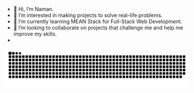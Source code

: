 - 👋 Hi, I’m Naman.
- 👀 I’m interested in making projects to solve real-life problems.
- 🌱 I’m currently learning MEAN Stack for Full-Stack Web Development.
- 💞️ I’m looking to collaborate on projects that challenge me and help me improve my skills.
- 
![Snake animation](https://github.com/virtuallynaman/virtuallynaman/blob/output/github-contribution-grid-snake-dark.svg)
